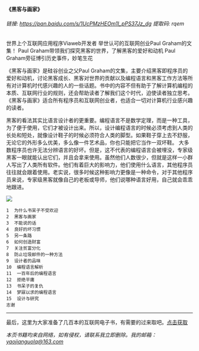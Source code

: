 #### 《黑客与画家》



###### 链接: https://pan.baidu.com/s/1UcPMzHEOm1I_pPS37Jz_dg 提取码: rqem

世界上个互联网应用程序Viaweb开发者
举世认可的互联网创业Paul Graham的文集！
Paul Graham带领我们探究黑客的世界，了解黑客的爱好和动机
Paul Graham旁征博引历史事件，妙笔生花

《黑客与画家》是硅谷创业之父Paul Graham的文集，主要介绍黑客即程序员的爱好和动机，讨论黑客成长、黑客对世界的贡献以及编程语言和黑客工作方法等所有对计算机时代感兴趣的人的一些话题。书中的内容不但有助于了解计算机编程的本质、互联网行业的规则，还会帮助读者了解我们这个时代，迫使读者独立思考。
《黑客与画家》适合所有程序员和互联网创业者，也适合一切对计算机行业感兴趣的读者。


黑客的看法其实比语言设计者的更重要。编程语言不是数学定理，而是一种工具，为了便于使用，它们才被设计出来。所以，设计编程语言的时候必须考虑到人类的长处和短处，就像设计鞋子的时候必须符合人类的脚型。如果鞋子穿上去不舒服，无论它的外形多么优美，多么像一件艺术品，你也只能把它当作一双坏鞋。
大多数程序员也许无法分辨语言的好坏。但是，这不代表的编程语言会被埋没，专家级黑客一眼就能认出它们，并且会拿来使用。虽然他们人数很少，但就是这样一小群人写出了人类所有软件。他们有着巨大的影响力，他们使用什么语言，其他程序员往往就会跟着使用。老实说，很多时候这种影响力更像是一种命令，对于其他程序员来说，专家级黑客就像自己的老板或导师，他们说哪种语言好用，自己就会乖乖地跟进。

     
![](https://img2020.cnblogs.com/blog/2193560/202101/2193560-20210102144442731-169860765.png)



```
1  为什么书呆子不受欢迎
2  黑客与画家
3  不能说的话
4  良好的坏习惯
5  另一条路
6  如何创造财富
7  关注贫富分化
8  防止垃圾邮件的一种方法
9  设计者的品味
10  编程语言解析
11  一百年后的编程语言
12  拒绝平庸
13  书呆子的复仇
14  梦寐以求的编程语言
15  设计与研究
志谢
```


***

最后，这里为大家准备了几百本的互联网电子书，有需要的过来取吧。[点击获取](https://mp.weixin.qq.com/s/dFqVQ2qJxvQ0YrIlPISJuw)

*本页书籍均来自网络，如有侵权，请联系我立即删除。我的邮箱：yaojianguolq@163.com*


